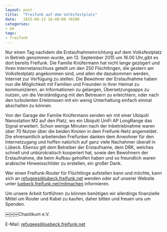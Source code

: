 ```yaml
---
layout: post
title:  "Freifunk auf dem Volksfestplatz"
date:   2015-09-13 16:49:00 +0200
categories:
- pm
tags:
- freifunk
---
```

Nur einen Tag nachdem die Erstaufnahmeinrichtung auf dem Volksfestplatz in Betrieb genommen wurde, am 13. September 2015 um 16.00 Uhr,gibt es dort bereits Freifunk. Die Familie Knüfermann hat nicht lange gezögert und ihren Internetanschluss geteilt um den 250 Flüchtlingen, die gestern am Volksfestplatz angekommen sind, und allen die dazukommen werden, Internet zur Verfügung zu stellen. Die Bewohner der Erstaufnahme haben nun die Möglichkeit mit Familien und Freunden in ihrer Heimat zu kommunizieren, an Informationen zu gelangen, Übersetzungsapps zu nutzen, um die Verständigung mit den Betreuern zu erleichtern, oder nach den turbulenten Erlebnissen mit ein wenig Unterhaltung einfach einmal abschalten zu können.

Von der Garage der Familie Knüfermann senden wir mit einer Ubiquiti Nanostation M2 auf den Platz, wo ein Ubiquiti UniFi AP LongRange das Signal erweitert. Schon wenige Minuten nach der Inbetriebnahme waren über 70 Nutzer über die beiden Knoten in dem Freifunk-Netz angemeldet. Die ehrenamtlich arbeitenden Freifunker danken dem Anwohner für den Internetzugang und hoffen natürlich auf ganz viele Nachahmer überall in Lübeck. Ebenso gilt dem Betreiber der Erstaufname, dem DRK, welches schnell und unbürokratisch kooperiert hat, sowie den Bewohnern der Erstaufnahme, die beim Aufbau geholfen haben und so freundlich waren arabische Hinweisschilder zu erstellen, ein großer Dank.

Wer einen Freifunk-Router für Flüchtlinge aufstellen kann und möchte, kann sich an refugees@lubeck.freifunk.net wenden oder auf unserer Website unter [luebeck.freifunk.net/mitmachen](https://luebeck.freifunk.net/mitmachen.html) informieren.

Um unsere Arbeit fortführen zu können benötigen wir allerdings finanzielle Mittel um Router und Kabel zu kaufen, daher bitten und freuen uns um Spenden.

￼￼￼Chaotikum e.V.

E-Mail: refugees@luebeck.freifunk.net
